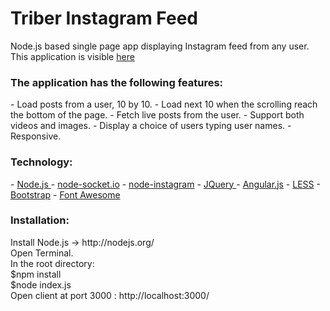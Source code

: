 # Triber Instagram Feed
Node.js based single page app displaying Instagram feed from any user.
This application is visible <a href="https://instagramreader.herokuapp.com/">here</a>

<h3>The application has the following features:</h3>
- Load posts from a user, 10 by 10.
- Load next 10 when the scrolling reach the bottom of the page.
- Fetch live posts from the user.
- Support both videos and images.
- Display a choice of users typing user names.
- Responsive.

<h3>Technology:</h3>
- <a href="http://nodejs.org/">Node.js </a>
- <a href="http://socket.io/">node-socket.io</a>
- <a href="https://www.npmjs.com/package/instagram-node">node-instagram</a>
- <a href="http://jquery.com/">JQuery </a>
- <a href="https://angularjs.org/">Angular.js</a>
- <a href="http://lesscss.org/">LESS</a>
- <a href="http://getbootstrap.com/">Bootstrap</a>
- <a href="http://fortawesome.github.io/Font-Awesome/">Font Awesome</a>

<h3>Installation:</h3>
Install Node.js -> http://nodejs.org/
<br>Open Terminal.
<br>In the root directory:
<br>$npm install
<br>$node index.js
<br>Open client at port 3000 : http://localhost:3000/

